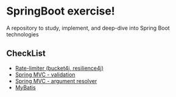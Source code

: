 # SpringBoot exercise!
A repository to study, implement, and deep-dive into Spring Boot technologies

## CheckList
- [Rate-limiter (bucket4j, resilience4j)](./rate-limiter/)
- [Spring MVC - validation](./spring-mvc/validation/)
- [Spring MVC - argument resolver](./spring-mvc/argument-resolver/)
- [MyBatis](./mybatis/)